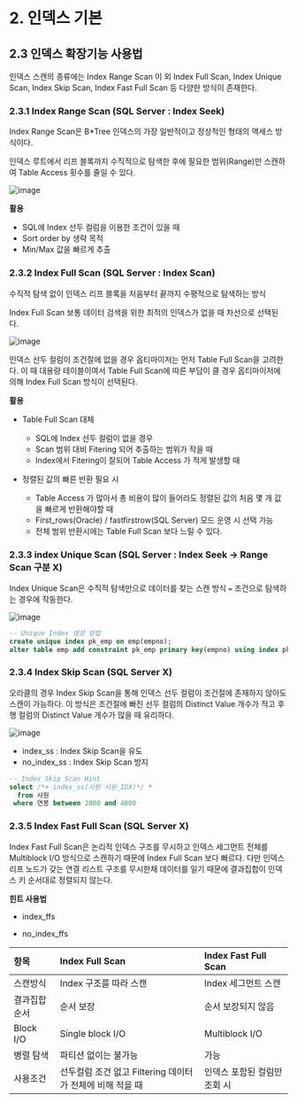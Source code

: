 # 2. 인덱스 기본



## 2.3 인덱스 확장기능 사용법

인덱스 스캔의 종류에는 Index Range Scan 이 외 Index Full Scan, Index Unique Scan, Index Skip Scan, Index Fast Full Scan 등 다양한 방식이 존재한다.



### 2.3.1 Index Range Scan (SQL Server : Index Seek)

Index Range Scan은 B*Tree 인덱스의 가장 일반적이고 정상적인 형태의 액세스 방식이다.

인덱스 루트에서 리프 블록까지 수직적으로 탐색한 후에 필요한 범위(Range)만 스캔하여 Table Access 횟수를 줄일 수 있다.

![image](https://user-images.githubusercontent.com/43038052/131156494-584eeb81-39fb-4eea-9251-b521bc0c2882.png)

**활용** 

- SQL에 Index 선두 컬럼을 이용한 조건이 있을 때
- Sort order by 생략 목적
- Min/Max 값을 빠르게 추출



### 2.3.2 Index Full Scan (SQL Server : Index Scan)

수직적 탐색 없이 인덱스 리프 블록을 처음부터 끝까지 수평적으로 탐색하는 방식 

Index Full Scan 보통 데이터 검색을 위한 최적의 인덱스가 없을 때 차선으로 선택된다.

![image](https://user-images.githubusercontent.com/43038052/131156882-696db727-8991-4055-a6dc-8e06c342c911.png)



인덱스 선두 컬럼이 조건절에 없을 경우 옵티마이저는 먼저 Table Full Scan을 고려한다. 이 때 대용량 테이블이여서 Table Full Scan에 따른 부담이 클 경우 옵티마이저에 의해 Index Full Scan 방식이 선택된다. 



**활용**

- Table Full Scan 대체
  - SQL에 Index 선두 컬럼이 없을 경우
  - Scan 범위 대비 Fitering 되어 추출하는 범위가 작을 때
  - Index에서 Fitering이 잘되어 Table Access 가 적게 발생할 때

- 정렬된 값의 빠른 반환 필요 시
  - Table Access 가 많아서 총 비용이 많이 들어라도 정렬된 값의 처음 몇 개 값을 빠르게 반환해야할 때
  - First_rows(Oracle) / fastfirstrow(SQL Server) 모드 운영 시 선택 가능
  - 전체 범위 반환시에는 Table Full Scan 보다 느릴 수 있다.



### 2.3.3 index Unique Scan (SQL Server : Index Seek -> Range Scan 구분 X)

Index Unique Scan은 수직적 탐색만으로 데이터를 찾는 스캔 방식 `=` 조건으로 탐색하는 경우에 작동한다.

![image](https://user-images.githubusercontent.com/43038052/131157576-63fc994d-0cb5-4f27-a44e-9f8f7eb6f011.png)



```sql
-- Unique Index 생성 방법
create unique index pk_emp on emp(empno);
alter table emp add constraint pk_emp primary key(empno) using index pk_emp;
```



### 2.3.4 Index Skip Scan (SQL Server X)

오라클의 경우 Index Skip Scan을 통해 인덱스 선두 컬럼이 조건절에 존재하지 않아도 스캔이 가능하다. 이 방식은 조건절에 빠진 선두 컬럼의 Distinct Value 개수가 적고 후행 컬럼의 Distinct Value  개수가 많을 때 유리하다.

![image](https://user-images.githubusercontent.com/43038052/131159128-79c1acd9-73d3-4d68-ac50-658c61c5b516.png)

- index_ss : Index Skip Scan을 유도
- no_index_ss : Index Skip Scan 방지

```sql
-- Index Skip Scan Hint
select /*+ index_ss(사원 사원_IDX)*/ *
  from 사원
 where 연봉 between 2000 and 4000
```



### 2.3.5 Index Fast Full Scan (SQL Server X)

Index Fast Full Scan은 논리적 인덱스 구조를 무시하고 인덱스 세그먼트 전체를 Multiblock I/O 방식으로 스캔하기 때문에 Index Full Scan 보다 빠르다. 다만 인덱스 리프 노드가 갖는 연결 리스트 구조를 무시한채 데이터를 일기 때문에 결과집합이 인덱스 키 순서대로 정렬되지 않는다. 



**힌트 사용법**

- index_ffs

- no_index_ffs

  

| 항목         | Index Full Scan                                           | Index Fast Full Scan         |
| :----------- | :-------------------------------------------------------- | :--------------------------- |
| 스캔방식     | Index 구조를 따라 스캔                                    | Index 세그먼트 스캔          |
| 결과집합순서 | 순서 보장                                                 | 순서 보장되지 않음           |
| Block I/O    | Single block I/O                                          | Multiblock I/O               |
| 병렬 탐색    | 파티션 없이는 불가능                                      | 가능                         |
| 사용조건     | 선두컬럼 조건 없고 Filtering 데이터가 전체에 비해 적을 때 | 인덱스 포함된 컬럼만 조회 시 |